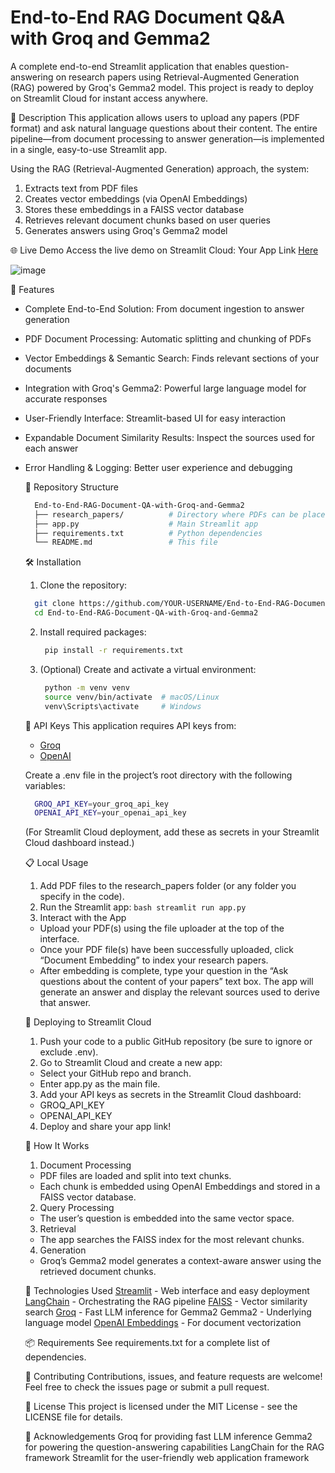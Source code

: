 # End-to-End RAG Document Q&A with Groq and Gemma2
A complete end-to-end Streamlit application that enables question-answering on research papers using Retrieval-Augmented Generation (RAG) powered by Groq's Gemma2 model. This project is ready to deploy on Streamlit Cloud for instant access anywhere.

📝 Description
This application allows users to upload any papers (PDF format) and ask natural language questions about their content. The entire pipeline—from document processing to answer generation—is implemented in a single, easy-to-use Streamlit app.

Using the RAG (Retrieval-Augmented Generation) approach, the system:

1. Extracts text from PDF files
2. Creates vector embeddings (via OpenAI Embeddings)
3. Stores these embeddings in a FAISS vector database
4. Retrieves relevant document chunks based on user queries
5. Generates answers using Groq's Gemma2 model

🌐 Live Demo
Access the live demo on Streamlit Cloud:
Your App Link [Here](https://end-to-end-rag-document-q-a-with-groq-and-gemma2-fjkivy2gnwufn.streamlit.app/)

![image](https://github.com/user-attachments/assets/e00a8d06-7b3f-4cc7-899a-265fcde825f7)

🚀 Features
- Complete End-to-End Solution: From document ingestion to answer generation
- PDF Document Processing: Automatic splitting and chunking of PDFs
- Vector Embeddings & Semantic Search: Finds relevant sections of your documents
- Integration with Groq's Gemma2: Powerful large language model for accurate responses
- User-Friendly Interface: Streamlit-based UI for easy interaction
- Expandable Document Similarity Results: Inspect the sources used for each answer
- Error Handling & Logging: Better user experience and debugging

  📂 Repository Structure
  ``` bash
    End-to-End-RAG-Document-QA-with-Groq-and-Gemma2
    ├── research_papers/          # Directory where PDFs can be placed
    ├── app.py                    # Main Streamlit app
    ├── requirements.txt          # Python dependencies
    └── README.md                 # This file

  ```

  🛠️ Installation
   1. Clone the repository:
    ``` bash
      git clone https://github.com/YOUR-USERNAME/End-to-End-RAG-Document-QA-with-Groq-and-Gemma2.git
      cd End-to-End-RAG-Document-QA-with-Groq-and-Gemma2

    ```

    2. Install required packages:
       ``` bash
        pip install -r requirements.txt
       
       ```
    3. (Optional) Create and activate a virtual environment:
       ``` bash
        python -m venv venv
        source venv/bin/activate  # macOS/Linux
        venv\Scripts\activate     # Windows

       ```

  🔑 API Keys
  This application requires API keys from:
  - [Groq](https://console.groq.com/playground)
  - [OpenAI](https://platform.openai.com/docs/overview)

  Create a .env file in the project’s root directory with the following variables:
    ``` bash
      GROQ_API_KEY=your_groq_api_key
      OPENAI_API_KEY=your_openai_api_key

    ```
    (For Streamlit Cloud deployment, add these as secrets in your Streamlit Cloud dashboard instead.)

  📋 Local Usage
    1. Add PDF files to the research_papers folder (or any folder you specify in the code).
    2. Run the Streamlit app:
      ``` bash
        streamlit run app.py
      ```
    3. Interact with the App
    - Upload your PDF(s) using the file uploader at the top of the interface.
    - Once your PDF file(s) have been successfully uploaded, click “Document Embedding” to index your research papers.
    - After embedding is complete, type your question in the “Ask questions about the content of your papers” text box.
    The app will generate an answer and display the relevant sources used to derive that answer.

  🚀 Deploying to Streamlit Cloud
    1. Push your code to a public GitHub repository (be sure to ignore or exclude .env).
    2. Go to Streamlit Cloud and create a new app:
    - Select your GitHub repo and branch.
    - Enter app.py as the main file.
    3. Add your API keys as secrets in the Streamlit Cloud dashboard:
    - GROQ_API_KEY
    - OPENAI_API_KEY
    4. Deploy and share your app link!

  🧩 How It Works
    1. Document Processing
    
    - PDF files are loaded and split into text chunks.
    - Each chunk is embedded using OpenAI Embeddings and stored in a FAISS vector database.
    2. Query Processing
    
    - The user’s question is embedded into the same vector space.
    3. Retrieval
    
    - The app searches the FAISS index for the most relevant chunks.
    4. Generation
    
    - Groq’s Gemma2 model generates a context-aware answer using the retrieved document chunks.

  🔧 Technologies Used
    [Streamlit](https://streamlit.io/) - Web interface and easy deployment
    [LangChain](https://www.langchain.com/) - Orchestrating the RAG pipeline
    [FAISS](https://github.com/facebookresearch/faiss) - Vector similarity search
    [Groq](https://groq.com/) - Fast LLM inference for Gemma2
    Gemma2 - Underlying language model
    [OpenAI Embeddings](https://platform.openai.com/docs/guides/embeddings) - For document vectorization

    📦 Requirements
    See requirements.txt for a complete list of dependencies.
    
    🤝 Contributing
    Contributions, issues, and feature requests are welcome!
    Feel free to check the issues page or submit a pull request.

    📄 License
    This project is licensed under the MIT License - see the LICENSE file for details.
    
    🙏 Acknowledgements
    Groq for providing fast LLM inference
    Gemma2 for powering the question-answering capabilities
    LangChain for the RAG framework
    Streamlit for the user-friendly web application framework
          
